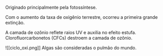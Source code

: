 Originado principalmente pela fotossíntese.

Com o aumento da taxa de oxigênio terrestre, ocorreu a primeira grande extinção.

A camada de ozônio reflete raios UV e auxilia no efeito estufa. Clorofluorcarbonetos (CFCs) destroem a camada de ozônio.

![[ciclo_oxi.png]]
Algas são consideradas o pulmão do mundo.